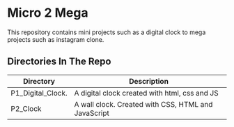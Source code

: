 # Micro 2 Mega
This repository contains mini projects such as a digital clock to mega projects such as instagram clone.

## Directories In The Repo
| Directory | Description |
| ----------| ------------|
| P1_Digital_Clock. | A digital clock created with html, css and JS |
| P2_Clock  | A wall clock. Created with CSS, HTML and JavaScript|
